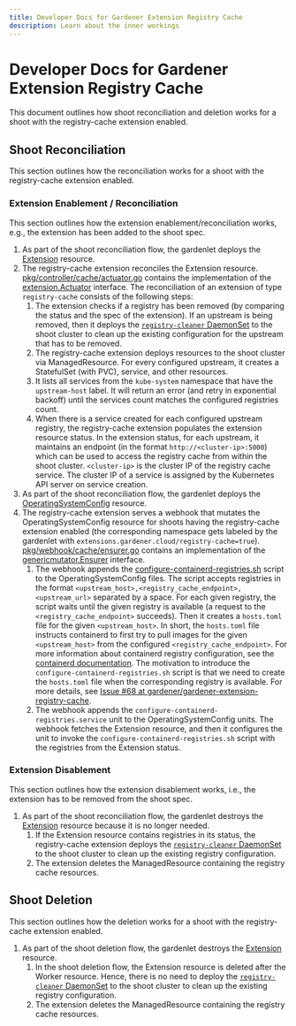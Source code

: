 ```yaml
---
title: Developer Docs for Gardener Extension Registry Cache
description: Learn about the inner workings
---
```


# Developer Docs for Gardener Extension Registry Cache

This document outlines how shoot reconciliation and deletion works for a shoot with the registry-cache extension enabled.

## Shoot Reconciliation

This section outlines how the reconciliation works for a shoot with the registry-cache extension enabled.

### Extension Enablement / Reconciliation

This section outlines how the extension enablement/reconciliation works, e.g., the extension has been added to the shoot spec.

1. As part of the shoot reconciliation flow, the gardenlet deploys the [Extension](https://github.com/gardener/gardener/blob/master/docs/extensions/extension.md) resource.
1. The registry-cache extension reconciles the Extension resource. [pkg/controller/cache/actuator.go](../../pkg/controller/cache/actuator.go) contains the implementation of the [extension.Actuator](https://github.com/gardener/gardener/blob/v1.88.0/extensions/pkg/controller/extension/actuator.go) interface. The reconciliation of an extension of type `registry-cache` consists of the following steps:
   1. The extension checks if a registry has been removed (by comparing the status and the spec of the extension). If an upstream is being removed, then it deploys the [`registry-cleaner` DaemonSet](../../pkg/component/registryconfigurationcleaner/registry_configuration_cleaner.go) to the shoot cluster to clean up the existing configuration for the upstream that has to be removed.
   1. The registry-cache extension deploys resources to the shoot cluster via ManagedResource. For every configured upstream, it creates a StatefulSet (with PVC), service, and other resources.
   1. It lists all services from the `kube-system` namespace that have the `upstream-host` label. It will return an error (and retry in exponential backoff) until the services count matches the configured registries count.
   1. When there is a service created for each configured upstream registry, the registry-cache extension populates the extension resource status. In the extension status, for each upstream, it maintains an endpoint (in the format `http://<cluster-ip>:5000`) which can be used to access the registry cache from within the shoot cluster. `<cluster-ip>` is the cluster IP of the registry cache service. The cluster IP of a service is assigned by the Kubernetes API server on service creation.
1. As part of the shoot reconciliation flow, the gardenlet deploys the [OperatingSystemConfig](https://github.com/gardener/gardener/blob/master/docs/extensions/operatingsystemconfig.md) resource.
1. The registry-cache extension serves a webhook that mutates the OperatingSystemConfig resource for shoots having the registry-cache extension enabled (the corresponding namespace gets labeled by the gardenlet with `extensions.gardener.cloud/registry-cache=true`). [pkg/webhook/cache/ensurer.go](../../pkg/webhook/cache/ensurer.go) contains an implementation of the [genericmutator.Ensurer](https://github.com/gardener/gardener/blob/v1.88.0/extensions/pkg/webhook/controlplane/genericmutator/mutator.go) interface.
   1. The webhook appends the [configure-containerd-registries.sh](../../pkg/webhook/cache/scripts/configure-containerd-registries.sh) script to the OperatingSystemConfig files. The script accepts registries in the format `<upstream_host>,<registry_cache_endpoint>,<upstream_url>` separated by a space. For each given registry, the script waits until the given registry is available (a request to the `<registry_cache_endpoint>` succeeds). Then it creates a `hosts.toml` file for the given `<upstream_host>`. In short, the `hosts.toml` file instructs containerd to first try to pull images for the given `<upstream_host>` from the configured `<registry_cache_endpoint>`. For more information about containerd registry configuration, see the [containerd documentation](https://github.com/containerd/containerd/blob/main/docs/hosts.md). The motivation to introduce the `configure-containerd-registries.sh` script is that we need to create the `hosts.toml` file when the corresponding registry is available. For more details, see [Issue #68 at gardener/gardener-extension-registry-cache](https://github.com/gardener/gardener-extension-registry-cache/pull/68).
   1. The webhook appends the `configure-containerd-registries.service` unit to the OperatingSystemConfig units. The webhook fetches the Extension resource, and then it configures the unit to invoke the `configure-containerd-registries.sh` script with the registries from the Extension status.

### Extension Disablement

This section outlines how the extension disablement works, i.e., the extension has to be removed from the shoot spec.

1. As part of the shoot reconciliation flow, the gardenlet destroys the [Extension](https://github.com/gardener/gardener/blob/master/docs/extensions/extension.md) resource because it is no longer needed.
   1. If the Extension resource contains registries in its status, the registry-cache extension deploys the [`registry-cleaner` DaemonSet](../../pkg/component/registryconfigurationcleaner/registry_configuration_cleaner.go) to the shoot cluster to clean up the existing registry configuration.
   1. The extension deletes the ManagedResource containing the registry cache resources.

## Shoot Deletion

This section outlines how the deletion works for a shoot with the registry-cache extension enabled.

1. As part of the shoot deletion flow, the gardenlet destroys the [Extension](https://github.com/gardener/gardener/blob/master/docs/extensions/extension.md) resource.
   1. In the shoot deletion flow, the Extension resource is deleted after the Worker resource. Hence, there is no need to deploy the [`registry-cleaner` DaemonSet](../../pkg/component/registryconfigurationcleaner/registry_configuration_cleaner.go) to the shoot cluster to clean up the existing registry configuration.
   1. The extension deletes the ManagedResource containing the registry cache resources.
